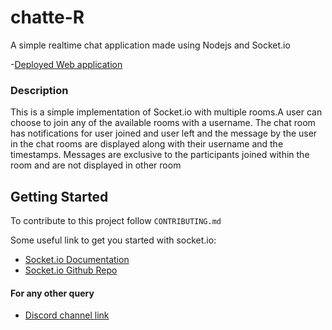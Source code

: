 # chatte-R
A simple realtime chat application made using Nodejs and Socket.io

-[Deployed Web application](https://chat-er.herokuapp.com/)

### Description
This is a simple implementation of Socket.io with multiple rooms.A user can choose to join any of the available rooms with a username.
The chat room has notifications for user joined and user left and the message by the user in the chat rooms are displayed along with their username and the timestamps.
Messages are exclusive to the participants joined within the room and are not displayed in other room

## Getting Started
To contribute to this project follow `CONTRIBUTING.md`

Some useful link to get you started with socket.io:

- [Socket.io Documentation](https://socket.io/docs/v3/index.html)
- [Socket.io Github Repo](https://github.com/socketio/socket.io)

#### For any other query
- [Discord channel link](https://discord.gg/YnJRMPRjHR)
